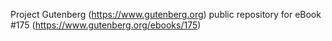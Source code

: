 Project Gutenberg (https://www.gutenberg.org) public repository for
eBook #175 (https://www.gutenberg.org/ebooks/175)
